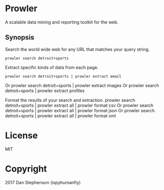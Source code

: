 # Prowler
A scalable data mining and reporting toolkit for the web.

## Synopsis
Search the world wide web for any URL that matches your query string.

    prowler search detroit+sports
    
Extract specific kinds of data from each page.

    prowler search detroit+sports | prowler extract email
Or
    prowler search detroit+sports | prowler extract images
Or
    prowler search detroit+sports | prowler extract profiles

Format the results of your search and extraction.
    prowler search detroit+sports | prowler extract all | prowler format csv
Or
    prowler search detroit+sports | prowler extract all | prowler format json
Or
    prowler search detroit+sports | prowler extract all | prowler format xml

# License
MIT
# Copyright
2017 Dan Stephenson (ispyhumanfly)

